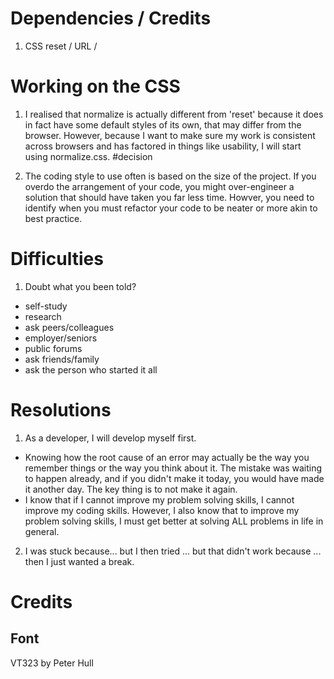 # Dependencies / Credits

1. CSS reset / URL / 

# Working on the CSS

1. I realised that normalize is actually different from 'reset' because it does in fact have some default styles of its own, that may differ from the browser. However, because I want to make sure my work is consistent across browsers and has factored in things like usability, I will start using normalize.css. #decision

2. The coding style to use often is based on the size of the project. If you overdo the arrangement of your code, you might over-engineer a solution that should have taken you far less time. Howver, you need to identify when you must refactor your code to be neater or more akin to best practice.

# Difficulties

1. Doubt what you been told?
- self-study
- research
- ask peers/colleagues
- employer/seniors
- public forums
- ask friends/family
- ask the person who started it all

# Resolutions

1. As a developer, I will develop myself first.
- Knowing how the root cause of an error may actually be the way you remember things or the way you think about it. The mistake was waiting to happen already, and if you didn't make it today, you would have made it another day. The key thing is to not make it again.
- I know that if I cannot improve my problem solving skills, I cannot improve my coding skills. However, I also know that to improve my problem solving skills, I must get better at solving ALL problems in life in general.

2. I was stuck because... but I then tried ... but that didn't work because ... then I just wanted a break.


# Credits

## Font

VT323 by Peter Hull